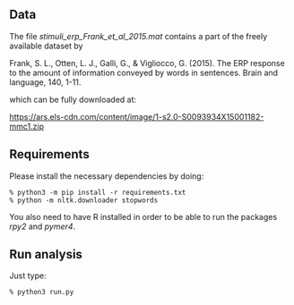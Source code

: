 ## Data

The file _stimuli_erp_Frank_et_al_2015.mat_ contains a part of the freely available dataset by

Frank, S. L., Otten, L. J., Galli, G., & Vigliocco, G. (2015).
The ERP response to the amount of information conveyed by words in sentences.
Brain and language, 140, 1-11.

which can be fully downloaded at:

https://ars.els-cdn.com/content/image/1-s2.0-S0093934X15001182-mmc1.zip

## Requirements

Please install the necessary dependencies by doing:
```
% python3 -m pip install -r requirements.txt  
% python -m nltk.downloader stopwords
```
You also need to have R installed in order to be able to run the packages _rpy2_ and _pymer4_.

## Run analysis

Just type:
```
% python3 run.py
```
